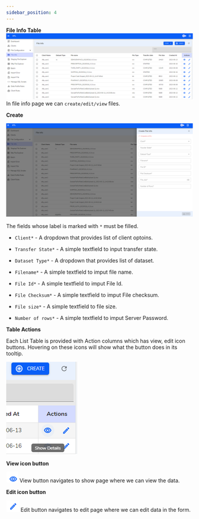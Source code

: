 ```yaml
---
sidebar_position: 4
---
```



**File Info Table**
![Client Table](./images/FileInfoPage.PNG)
In file info page we can `create/edit/view` files.

**Create**

![Client Create Form](./images/FileInfoCreateForm.PNG)

The fields whose label is marked with `*` must be filled. 

- `Client*` - A dropdown that provides list of client optoins.

- `Transfer State*` - A simple textfield to input transfer state.

- `Dataset Type*` - A dropdown that provides list of dataset.

- `Filename*` - A simple textfield to imput file name.

- `File Id*` - A simple textfield to imput File Id.

- `File Checksum*` - A simple textfield to imput File checksum.

- `File size*` - A simple textfield to file size.

- `Number of rows*` - A simple textfield to imput Server Password.


**Table Actions**

Each List Table is provided with Action columns which has view, edit icon buttons. Hovering on these icons will show what the button does in its tooltip.

![Table Actions](./images/FileInfoActions.png)


**View icon button**

![View Icon Button](./images/viewIconBtn.PNG)    View button navigates to show page where we can view the data.

<!-- ![Client Show Page](./images/ClientShowPage.PNG) -->

**Edit icon button**

![Client Edit Button](./images/EditIconButton.PNG)   Edit button navigates to edit page where we can edit data in the form.

<!-- ![client Edit Page](./images/ClientEditPage.PNG) -->

<!-- **Delete icon button**

![Client Delete button](./images/DeleteButton.PNG)   Delete button opens a modal where you can confirm to delete or not.

![Delete Modal open](./images/DeleteModalOpen.PNG) -->

